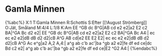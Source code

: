 # Gamla Minnen

{%abc%}
X:1
T:Gamla Minnen
R:Schottis
S:Efter [[!August Strömberg]]
O:Jät, Småland
M:4/4
L:1/8
K:Am
EE ^GB dc B^G|AB cd e2 e2|a2 E2 c2 BA|^GA Bc d2 e2|
EE ^GB dc B^G|AB cd e2 e2|a2 E2 c2 BA|^GA Bc A4:|
ec ec e2 e2|dB dB d2 d2|cB A^G AB cd|e2 EE E2 E2|
ec ec e2 e2|dB dB d2 d2|cB A^G Ac e^g|a2 A,2 A,4:|
a^g ab c'b ac'|ba ^gb a2 e2|fe df ed ce|dc Bd c2 e2|
a^g ab c'b ac'|ba ^gb a2 e2|fe df ed ce|E2 ^G2 A4:|
{%endabc%}

